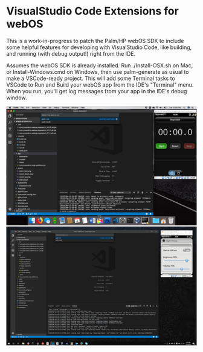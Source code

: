 # VisualStudio Code Extensions for webOS

This is a work-in-progress to patch the Palm/HP webOS SDK to include some helpful features for developing with VisualStudio Code, like building, and running (with debug output!) right from the IDE.

Assumes the webOS SDK is already installed.
Run ./Install-OSX.sh on Mac, or Install-Windows.cmd on Windows, then use palm-generate as usual to make a VSCode-ready project.
This will add some Terminal tasks to VSCode to Run and Build your webOS app from the IDE's "Terminal" menu. When you run, you'll get log messages from your app in the IDE's debug window.

<img src="https://raw.githubusercontent.com/codepoet80/webos-vscode-extensions/master/screenshots/WebOS-VSCode-Mac.png" width="512">

<img src="https://raw.githubusercontent.com/codepoet80/webos-vscode-extensions/master/screenshots/WebOS-VSCode-Windows.png" width="512">
